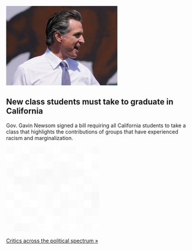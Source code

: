 
![New class students must take to graduate in California](./20211009055842.png)
## New class students must take to graduate in California

Gov. Gavin Newsom signed a bill requiring all California students to take a class that highlights the contributions of groups that have experienced racism and marginalization.

![pic](../square_bg.png)

[Critics across the political spectrum »](https://www.yahoo.com/news/california-becomes-first-state-require-211846366.html)
